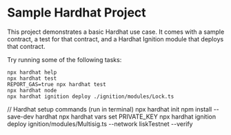 # Sample Hardhat Project

This project demonstrates a basic Hardhat use case. It comes with a sample contract, a test for that contract, and a Hardhat Ignition module that deploys that contract.

Try running some of the following tasks:

```shell
npx hardhat help
npx hardhat test
REPORT_GAS=true npx hardhat test
npx hardhat node
npx hardhat ignition deploy ./ignition/modules/Lock.ts
```

// Hardhat setup commands (run in terminal)
npx hardhat init
npm install --save-dev hardhat
npx hardhat vars set PRIVATE_KEY
npx hardhat ignition deploy ignition/modules/Multisig.ts --network liskTestnet --verify
